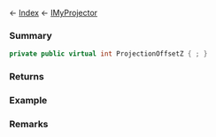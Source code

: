 ← [Index](Api-Index) ← [IMyProjector](Sandbox.ModAPI.Ingame.IMyProjector)

### Summary

```csharp
private public virtual int ProjectionOffsetZ { ; }
```

### Returns

### Example

### Remarks


